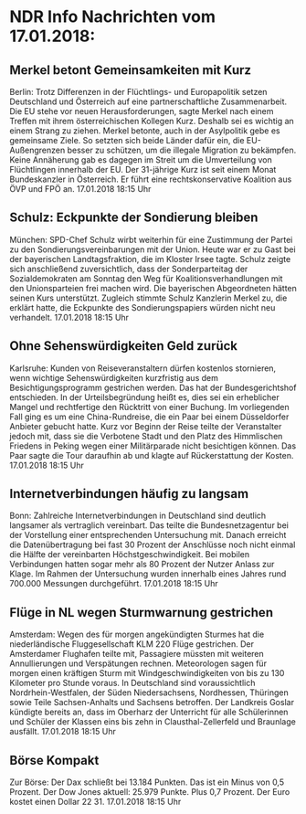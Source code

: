 # NDR Info Nachrichten vom 17.01.2018:


## Merkel betont Gemeinsamkeiten mit Kurz
Berlin: Trotz Differenzen in der Flüchtlings- und Europapolitik setzen Deutschland und Österreich auf eine partnerschaftliche Zusammenarbeit. Die EU stehe vor neuen Herausforderungen, sagte Merkel nach einem Treffen mit ihrem österreichischen Kollegen Kurz. Deshalb sei es wichtig an einem Strang zu ziehen. Merkel betonte, auch in der Asylpolitik gebe es gemeinsame Ziele. So setzten sich beide Länder dafür ein, die EU-Außengrenzen besser zu schützen, um die illegale Migration zu bekämpfen. Keine Annäherung gab es dagegen im Streit um die Umverteilung von Flüchtlingen innerhalb der EU. Der 31-jährige Kurz ist seit einem Monat Bundeskanzler in Österreich. Er führt eine rechtskonservative Koalition aus ÖVP und FPÖ an. 17.01.2018 18:15 Uhr 

## Schulz: Eckpunkte der Sondierung bleiben
München:	SPD-Chef Schulz wirbt weiterhin für eine Zustimmung der Partei zu den Sondierungsvereinbarungen mit der Union. Heute war er zu Gast bei der bayerischen Landtagsfraktion, die im Kloster Irsee tagte. Schulz zeigte sich anschließend zuversichtlich, dass der Sonderparteitag der Sozialdemokraten am Sonntag den Weg für Koalitionsverhandlungen mit den Unionsparteien frei machen wird. Die bayerischen Abgeordneten hätten seinen Kurs unterstützt. Zugleich stimmte Schulz Kanzlerin Merkel zu, die erklärt hatte, die Eckpunkte des Sondierungspapiers würden nicht neu verhandelt. 17.01.2018 18:15 Uhr 

## Ohne Sehenswürdigkeiten Geld zurück
Karlsruhe: Kunden von Reiseveranstaltern dürfen kostenlos stornieren, wenn wichtige Sehenswürdigkeiten kurzfristig aus dem Besichtigungsprogramm gestrichen werden. Das hat der Bundesgerichtshof entschieden. In der Urteilsbegründung heißt es, dies sei ein erheblicher Mangel und rechtfertige den Rücktritt von einer Buchung. Im vorliegenden Fall ging es um eine China-Rundreise, die ein Paar bei einem Düsseldorfer Anbieter gebucht hatte. Kurz vor Beginn der Reise teilte der Veranstalter jedoch mit, dass sie die Verbotene Stadt und den Platz des Himmlischen Friedens in Peking wegen einer Militärparade nicht besichtigen können. Das Paar sagte die Tour daraufhin ab und klagte auf Rückerstattung der Kosten. 17.01.2018 18:15 Uhr 

## Internetverbindungen häufig zu langsam
Bonn: Zahlreiche Internetverbindungen in Deutschland sind deutlich langsamer als vertraglich vereinbart. Das teilte die Bundesnetzagentur bei der Vorstellung einer entsprechenden Untersuchung mit. Danach erreicht die Datenübertragung bei fast 30 Prozent der Anschlüsse noch nicht einmal die Hälfte der vereinbarten Höchstgeschwindigkeit. Bei mobilen Verbindungen hatten sogar mehr als 80 Prozent der Nutzer Anlass zur Klage. Im Rahmen der Untersuchung wurden innerhalb eines Jahres rund 700.000 Messungen durchgeführt. 17.01.2018 18:15 Uhr 

## Flüge in NL wegen Sturmwarnung gestrichen
Amsterdam: Wegen des für morgen angekündigten Sturmes hat die niederländische Fluggesellschaft KLM 220 Flüge gestrichen. Der Amsterdamer Flughafen teilte mit, Passagiere müssten mit weiteren Annullierungen und Verspätungen rechnen. Meteorologen sagen für morgen einen kräftigen Sturm mit Windgeschwindigkeiten von bis zu 130 Kilometer pro Stunde voraus. In Deutschland sind voraussichtlich Nordrhein-Westfalen, der Süden Niedersachsens, Nordhessen, Thüringen sowie Teile Sachsen-Anhalts und Sachsens betroffen. Der Landkreis Goslar kündigte bereits an, dass im Oberharz der Unterricht für alle Schülerinnen und Schüler der Klassen eins bis zehn in Clausthal-Zellerfeld und Braunlage ausfällt. 17.01.2018 18:15 Uhr 

## Börse Kompakt
Zur Börse: Der Dax schließt bei 13.184 Punkten. Das ist ein Minus von 0,5 Prozent. Der Dow Jones aktuell: 25.979 Punkte. Plus 0,7 Prozent. Der Euro kostet einen Dollar 22 31. 17.01.2018 18:15 Uhr 
